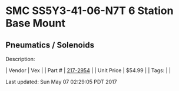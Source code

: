 # SMC SS5Y3-41-06-N7T 6 Station Base Mount
## Pneumatics / Solenoids
Description: 	 

| Vendor | Vex | 
| Part # | [217-2954](http://www.vexrobotics.com/solenoids-and-manifolds.html) | 
| Unit Price | $54.99 | 
| Tags: |  | 

Last updated: Sun May 07 02:29:05 PDT 2017